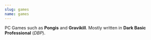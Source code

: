 ```yaml
---
slug: games
name: games
---
```

PC Games such as <strong>Pongis</strong> and <strong>Gravikill</strong>. Mostly written in <strong>Dark Basic Professional</strong> (<em>DBP</em>).
